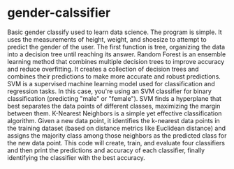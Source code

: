 # gender-calssifier
Basic gender classify used to learn data science.
The program is simple. It uses the measurements of height, weight, and shoesize to attempt to predict the gender of the user.
The first function is tree, organizing the data into a decision tree until reaching its answer.
Random Forest is an ensemble learning method that combines multiple decision trees to improve accuracy and reduce overfitting. It creates a collection of decision trees and combines their predictions to make more accurate and robust predictions.
SVM is a supervised machine learning model used for classification and regression tasks. In this case, you're using an SVM classifier for binary classification (predicting "male" or "female"). SVM finds a hyperplane that best separates the data points of different classes, maximizing the margin between them.
K-Nearest Neighbors is a simple yet effective classification algorithm. Given a new data point, it identifies the k-nearest data points in the training dataset (based on distance metrics like Euclidean distance) and assigns the majority class among those neighbors as the predicted class for the new data point.
This code will create, train, and evaluate four classifiers and then print the predictions and accuracy of each classifier, finally identifying the classifier with the best accuracy.
